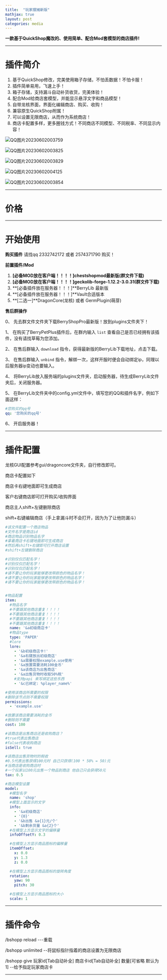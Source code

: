 ```yaml
---
title:  "玩家摆摊新版"
mathjax: true
layout: post
categories: media
---
```




**一款基于QuickShop魔改的、使用简单、配合Mod套模型的商店插件!**

---

# 插件简介

1. 基于QuickShop修改，完美使用箱子存储，不怕丢数据！不怕卡服！
2. 插件简单易用，飞速上手！
3. 箱子存储，支持漏斗自动补货收货，完美体验！
4. 配合Mod给商店套模型，并能显示悬浮文字和商品模型！
5. 自带龙核界面，界面化编辑商店、购买、收购！
6. 兼容原生QuickShop附属！
7. 可以设置无限商店，从而作为系统商店！
8. 商店卡配置多样，更多圈钱方式！不同商店不同模型、不同税率、不同显示内容！

![QQ图片20230602003759](img/QQ图片20230602003759.jpg)



![QQ图片20230602003825](img/QQ图片20230602003825.png)



![QQ图片20230602003829](img/QQ图片20230602003829.png)

![QQ图片20230602004125](img/QQ图片20230602004125.png)

![QQ图片20230602003854](img/QQ图片20230602003854.png)


---

# 价格





---

# 开始使用

**购买插件**
请找qq 2332742172 或者 2574371790 购买！

**前置插件/Mod**

1. **[必备MOD放在客户端！！！！]**chestshopmod最新版**(群文件下载)**
2. **[必备MOD放在客户端！！！！]**geckolib-forge-1.12.2-3.0.31**(群文件下载)**
3. **[必备插件放在服务器！！！]**BerryLib 最新版
4. **[必备插件放在服务器！！！]**Vault合适版本
5. **[二选一]**DragonCore(龙核) 或者 GermPlugin(萌芽)

**售后群操作**

0、 先去群文件文件夹下载BerryShopPro最新版！放到plugins文件夹下！

1、 在购买了BerryPetPlus插件后，在群内输入 `list` 查看自己是否已经拥有该插件，没有请找草莓为您添加。

2、 在售后群输入 `download` 指令，获得最新版的BerryLib下载地址，点击下载。

3、 在售后群输入 `unbind` 指令，解绑一次，这样开服时便会自动绑定ip，同理以后服务器ip变动也要输入。

4、 将BerryLib放入服务端的plugins文件夹，启动服务器，待生成BerryLib文件夹后，关闭服务器。

5、 在BerryLib文件夹中的config.yml文件中，填写您的QQ和插件名字，例如下面这样：

```yaml
#您购买的qq号
qq: '您购买的qq号'
```

6、 开启服务器！





---

# 插件配置

龙核GUI配置参考gui/dragoncore文件夹，自行修改即可。

商店卡配置如下

商店卡右键地面即可生成商店

客户右键商店即可打开购买/收购界面

商店主人shift+左键删除商店

shift+右键编辑商店（手上拿漏斗时不会打开，因为为了让他防漏斗）

``` yaml
#该文件配置一个商店物品
#文件名字是商店id
#商店物品识别物品名字
#拿着商店卡右键地面即可生成商店
#然后再shift+右键即可打开商店设置
#shift+左键删除商店

#识别仅仅匹配名字！
#识别仅仅匹配名字！
#识别仅仅匹配名字！
#请不要让你的玩家能够更改带颜色的物品名字！
#请不要让你的玩家能够更改带颜色的物品名字！
#请不要让你的玩家能够更改带颜色的物品名字！


#物品配置
item:
  #物品名字
  #不要跟其他商店重复！！！！
  #不要跟其他商店重复！！！！
  #不要跟其他商店重复！！！！
  #不要跟其他商店重复！！！！
  name: '&a初级商店卡'
  #物品type
  type: 'PAPER'
  #lore
  lore:
    - '&b初级商店卡!'
    - '&a右键放出初级商店'
    - '&a需要权限example.use使用'
    - '&a放置需要消耗100金币'
    - '&a该商店为出售商店'
    - '&a出售货物时收取50%税'
    #支持papi 来写绑定这些东西
    - '&c已绑定: %player_name%'

#使用该商店所需要的权限
#删除该节点则不需要权限
permissions:
  - 'example.use'

#放置该商店需要消耗的金币
#删除则不需要
cost: 100

#该商店是出售商店还是收购商店？
#true代表出售商店
#false代表收购商店
isSell: true

#该商店出售货物时的税收
#0.5代表出售获得100元时 自己只获得(100 * 50% = 50)元
#当商店是收购商店时
#一个玩家以100元出售一个物品到商店 他自己只会获得50元
tax: 0.5

#商店模型设置
model:
  #模型名字
  name: 'shop'
  #模型上面显示的文字
  info:
    - '&a初级商店'
    - '{0}'
    - '&b出售 &a{1}元/个'
    - '&b剩余货量 &a{2}个'
  #在模型上方显示文字的偏移量
  infoOffsetY: 0.3

  #在模型上方显示商品图标的偏移量
  itemOffset:
    x: 0.0
    y: 1.3
    z: 0.0

  #在模型上方显示商品图标的旋转角度
  rotation:
    yaw: 90
    pitch: 30

  #在模型上方显示商品图标的大小
  scale: 1
```

---

# 插件命令

/bshopp reload ---重载

/bshopp unlimited --将鼠标指针指着的商店设置为无限商店

/bshopp give 玩家id[Tab自动补全] 商店卡id[Tab自动补全] 数量[可省略 默认为1] --给予指定玩家商店卡



---

